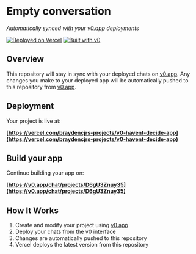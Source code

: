 # Empty conversation

*Automatically synced with your [v0.app](https://v0.app) deployments*

[![Deployed on Vercel](https://img.shields.io/badge/Deployed%20on-Vercel-black?style=for-the-badge&logo=vercel)](https://vercel.com/braydencjrs-projects/v0-havent-decide-app)
[![Built with v0](https://img.shields.io/badge/Built%20with-v0.app-black?style=for-the-badge)](https://v0.app/chat/projects/D6gU3Znuy35)

## Overview

This repository will stay in sync with your deployed chats on [v0.app](https://v0.app).
Any changes you make to your deployed app will be automatically pushed to this repository from [v0.app](https://v0.app).

## Deployment

Your project is live at:

**[https://vercel.com/braydencjrs-projects/v0-havent-decide-app](https://vercel.com/braydencjrs-projects/v0-havent-decide-app)**

## Build your app

Continue building your app on:

**[https://v0.app/chat/projects/D6gU3Znuy35](https://v0.app/chat/projects/D6gU3Znuy35)**

## How It Works

1. Create and modify your project using [v0.app](https://v0.app)
2. Deploy your chats from the v0 interface
3. Changes are automatically pushed to this repository
4. Vercel deploys the latest version from this repository